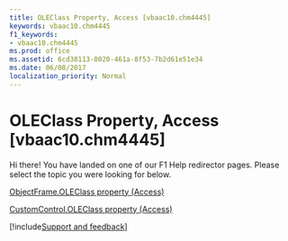 ```yaml
---
title: OLEClass Property, Access [vbaac10.chm4445]
keywords: vbaac10.chm4445
f1_keywords:
- vbaac10.chm4445
ms.prod: office
ms.assetid: 6cd38113-0020-461a-8f53-7b2d61e51e34
ms.date: 06/08/2017
localization_priority: Normal
---
```



# OLEClass Property, Access [vbaac10.chm4445]

Hi there! You have landed on one of our F1 Help redirector pages. Please select the topic you were looking for below.

[ObjectFrame.OLEClass property (Access)](https://msdn.microsoft.com/library/ed32f15c-77da-0bd6-46da-38373ea37cc1%28Office.15%29.aspx)

[CustomControl.OLEClass property (Access)](https://msdn.microsoft.com/library/d9aad7b9-6388-3365-881a-6e42ebebcfd6%28Office.15%29.aspx)

[!include[Support and feedback](~/includes/feedback-boilerplate.md)]